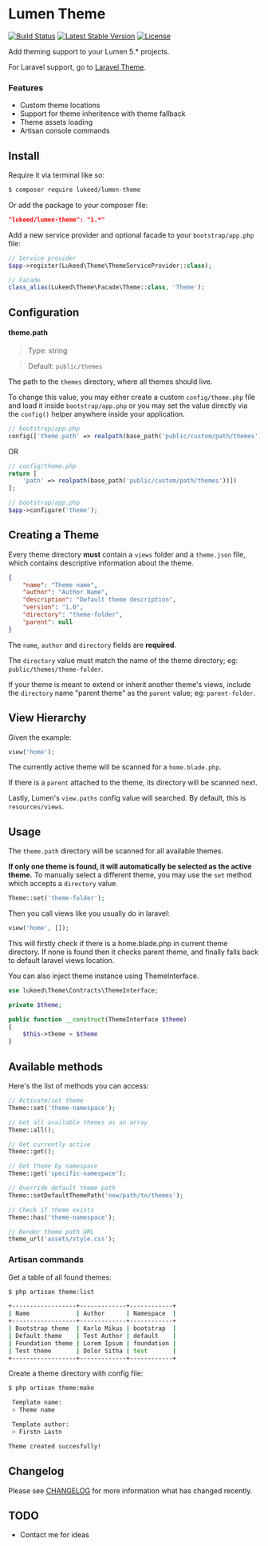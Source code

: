 # Lumen Theme

[![Build Status](https://travis-ci.org/lukeed/lumen-theme.svg?branch=master)](https://travis-ci.org/lukeed/lumen-theme)
[![Latest Stable Version](https://poser.pugx.org/lukeed/lumen-theme/v/stable)](https://packagist.org/packages/lukeed/lumen-theme)
[![License](https://poser.pugx.org/lukeed/lumen-theme/license)](https://packagist.org/packages/lukeed/lumen-theme)

Add theming support to your Lumen 5.* projects.

For Laravel support, go to [Laravel Theme](https://github.com/karlomikus/theme).

### Features

- Custom theme locations
- Support for theme inheritence with theme fallback
- Theme assets loading
- Artisan console commands

## Install

Require it via terminal like so:
``` bash
$ composer require lukeed/lumen-theme
```

Or add the package to your composer file:

``` json
"lukeed/lumen-theme": "1.*"
```

Add a new service provider and optional facade to your `bootstrap/app.php` file:

```php
// Service provider
$app->register(Lukeed\Theme\ThemeServiceProvider::class);

// Facade
class_alias(Lukeed\Theme\Facade\Theme::class, 'Theme');
```

## Configuration

#### theme.path

> Type: string

> Default: `public/themes`

The path to the `themes` directory, where all themes should live.

To change this value, you may either create a custom `config/theme.php` file and load it inside `bootstrap/app.php` or you may set the value directly via the `config()` helper anywhere inside your application.

```php
// bootstrap/app.php
config(['theme.path' => realpath(base_path('public/custom/path/themes'))]);
```

OR

```php
// config/theme.php
return [
    'path' => realpath(base_path('public/custom/path/themes'))])
];

// bootstrap/app.php
$app->configure('theme');
```

## Creating a Theme

Every theme directory **must** contain a `views` folder and a `theme.json` file, which contains descriptive information about the theme.

```json
{
    "name": "Theme name",
    "author": "Author Name",
    "description": "Default theme description",
    "version": "1.0",
    "directory": "theme-folder",
    "parent": null
}
```

The `name`, `author` and `directory` fields are **required**.

The `directory` value must match the name of the theme directory; eg: `public/themes/theme-folder`.

If your theme is meant to extend or inherit another theme's views, include the `directory` name "parent theme" as the `parent` value; eg: `parent-folder`.

## View Hierarchy

Given the example:
```php
view('home');
```

The currently active theme will be scanned for a `home.blade.php`. 

If there is a `parent` attached to the theme, its directory will be scanned next.

Lastly, Lumen's `view.paths` config value will searched. By default, this is `resources/views`.

## Usage

The `theme.path` directory will be scanned for all available themes. 

**If only one theme is found, it will automatically be selected as the active theme.** To manually select a different theme, you may use the `set` method which accepts a `directory` value.

```php
Theme::set('theme-folder');
```

Then you call views like you usually do in laravel:

``` php
view('home', []);
```

This will firstly check if there is a home.blade.php in current theme directory.
If none is found then it checks parent theme, and finally falls back to default laravel views location.

You can also inject theme instance using ThemeInterface.

``` php
use lukeed\Theme\Contracts\ThemeInterface;

private $theme;

public function __construct(ThemeInterface $theme)
{
    $this->theme = $theme
}
```

## Available methods

Here's the list of methods you can access:

``` php
// Activate/set theme
Theme::set('theme-namespace');

// Get all available themes as an array
Theme::all();

// Get currently active
Theme::get();

// Get theme by namespace
Theme::get('specific-namespace');

// Override default theme path
Theme::setDefaultThemePath('new/path/to/themes');

// Check if theme exists
Theme::has('theme-namespace');

// Render theme path URL
theme_url('assets/style.css');
```

### Artisan commands

Get a table of all found themes:
``` bash
$ php artisan theme:list

+------------------+-------------+------------+
| Name             | Author      | Namespace  |
+------------------+-------------+------------+
| Bootstrap theme  | Karlo Mikus | bootstrap  |
| Default theme    | Test Author | default    |
| Foundation theme | Lorem Ipsum | foundation |
| Test theme       | Dolor Sitha | test       |
+------------------+-------------+------------+
```

Create a theme directory with config file:
``` bash
$ php artisan theme:make

 Template name:
 > Theme name

 Template author:
 > Firstn Lastn

Theme created succesfully!
```

## Changelog

Please see [CHANGELOG](CHANGELOG.md) for more information what has changed recently.

## TODO

- Contact me for ideas
